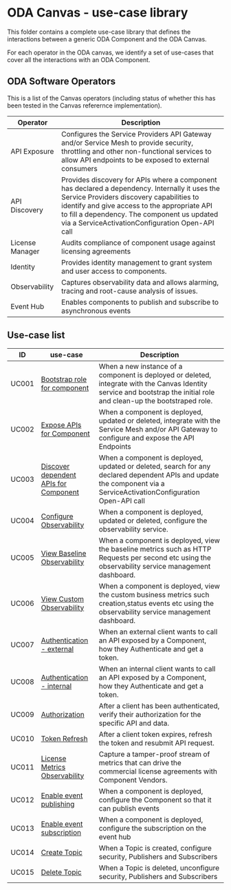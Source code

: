 # ODA Canvas - use-case library

This folder contains a complete use-case library that defines the interactions between a generic ODA Component and the ODA Canvas.

For each operator in the ODA canvas, we identify a set of use-cases that cover all the interactions with an ODA Component.

## ODA Software Operators

This is a list of the Canvas operators (including status of whether this has been tested in the Canvas referernce implementation).

| Operator            | Description                     |
| ------------------- | ------------------------------- |
| API Exposure | Configures the Service Providers API Gateway and/or Service Mesh to provide security, throttling and other non-functional services to allow API endpoints to be exposed to external consumers |
| API Discovery | Provides discovery for APIs where a component has declared a dependency. Internally it uses the Service Providers discovery capabilities to identify and give access to the appropriate API to fill a dependency. The component us updated via a ServiceActivationConfiguration Open-API call |
| License Manager | Audits compliance of component usage against licensing agreements |
| Identity | Provides identity management to grant system and user access to components. |
| Observability | Captures observability data and allows alarming, tracing and root-cause analysis of issues. |
| Event Hub | Enables components to publish and subscribe to asynchronous events |


## Use-case list

| ID    | use-case                                                                                | Description                                                                                                                                                             |
|-------|-----------------------------------------------------------------------------------------|-------------------------------------------------------------------------------------------------------------------------------------------------------------------------|
| UC001 | [Bootstrap role for component](UC001-Bootstrap-role-for-component.md)                   | When a new instance of a component is deployed or deleted, integrate with the Canvas Identity service and bootstrap the initial role and clean-up the bootstraped role. |
| UC002 | [Expose APIs for Component](UC002-Expose-APIs-for-Component.md)                         | When a component is deployed, updated or deleted, integrate with the Service Mesh and/or API Gateway to configure and expose the API Endpoints                          |
| UC003 | [Discover dependent APIs for Component](UC003-Discover-dependent-APIs-for-Component.md) | When a component is deployed, updated or deleted, search for any declared dependent APIs and update the component via a ServiceActivationConfiguration Open-API call    |
| UC004 | [Configure Observability](UC004-Configure-Observability.md)                             | When a component is deployed, updated or deleted, configure the observability service.                                                                                  || Authentication | When an external consumer calls an exposed API for a component, manage the authenticate the consumer and pass the authenticated request (including authentication token) to the component. |
| UC005 | [View Baseline Observability](UC005-View-Baseline-Observability.md)                     | When a component is deployed, view the baseline metrics such as HTTP Requests per second etc using the observability service management dashboard.                      |
| UC006 | [View Custom Observability](UC006-View-Custom-Observability.md)                         | When a component is deployed, view the custom business metrics such creation,status events etc using the observability service management dashboard.                    |
| UC007 | [Authentication - external](UC007-Authentication-external.md)                           | When an external client wants to call an API exposed by a Component, how they Authenticate and get a token.                                                             |
| UC008 | [Authentication - internal](UC008-Authentication-internal.md)                           | When an internal client wants to call an API exposed by a Component, how they Authenticate and get a token.                                                             |
| UC009 | [Authorization](UC009-Authorization.md)                                                 | After a client has been authenticated, verify their authorization for the specific API and data.                                                                        |
| UC010 | [Token Refresh](UC010-Token-Refresh.md)                                                 | After a client token expires, refresh the token and resubmit API request.                                                                                               |
| UC011 | [License Metrics Observability](UC011-License-Metrics-Observability.md)                 | Capture a tamper-proof stream of metrics that can drive the commercial license agreements with Component Vendors.                                                       |
| UC012 | [Enable event publishing](UC012-Enable-Event-Publishing.md)                             | When a component is deployed, configure the Component so that it can publish events                                                                                     |
| UC013 | [Enable event subscription](UC013-Enable-Event-Subscription.md)                         | When a component is deployed, configure the subscription on the event hub                                                                                               |
| UC014 | [Create Topic](UC014-Create-Topic.md)                                                   | When a Topic is created, configure security, Publishers and Subscribers                                                                                                 |
| UC015 | [Delete Topic](UC015-Delete-Topic.md)                                                   | When a Topic is deleted, unconfigure security, Publishers and Subscribers                                                                                                  |
